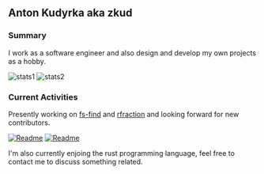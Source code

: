 ## Anton Kudyrka aka zkud

### Summary

I work as a software engineer and also design and develop my own projects as a hobby.

![stats1](https://github-readme-stats.vercel.app/api?username=zkud&count_private=true&show_icons=true&theme=dark)
![stats2](https://github-readme-stats.vercel.app/api/top-langs/?username=zkud&show_icons=true&theme=dark&layout=compact&langs_count=10)

### Current Activities

Presently working on [fs-find](https://github.com/zkud/fs-find) and [rfraction](https://github.com/zkud/rfraction) and looking forward for new contributors.

[![Readme](https://github-readme-stats.vercel.app/api/pin/?username=zkud&repo=fs-find&theme=dark)](https://github.com/zkud/fs-find) 
[![Readme](https://github-readme-stats.vercel.app/api/pin/?username=zkud&repo=rfraction&theme=dark)](https://github.com/zkud/rfraction)

I'm also currently enjoing the rust programming language, feel free to contact me to discuss something related.
